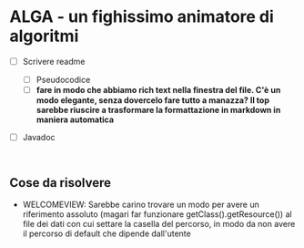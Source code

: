 # ALGA - un fighissimo animatore di algoritmi

- [ ] Scrivere readme
  - [ ] Pseudocodice
  - [ ] **fare in modo che abbiamo rich text nella finestra del file. C'è un modo elegante, senza dovercelo fare tutto a manazza? Il top sarebbe riuscire a trasformare la formattazione in markdown in maniera automatica**

- [ ] Javadoc

      ​



## Cose da risolvere

- WELCOMEVIEW: Sarebbe carino trovare un modo per avere un riferimento assoluto (magari far funzionare getClass().getResource()) al file dei dati con cui settare la casella del percorso, in modo da non avere il percorso di default che dipende dall'utente
